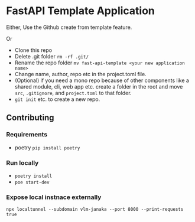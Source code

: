 # FastAPI Template Application

Either, Use the Github create from template feature. 

Or

- Clone this repo
- Delete .git folder `rm -rf .git/`
- Rename the repo folder `mv fast-api-template <your new application name>`
- Change name, author, repo etc in the project.toml file.
- (Optional) if you need a mono repo because of other components like a shared module, cli, web app etc. create a folder in the root and move `src`, `.gitignore`, and `project.toml` to that folder.
- `git init` etc. to create a new repo.


## Contributing

### Requirements

- poetry `pip install poetry`

### Run locally

- `poetry install`
- `poe start-dev`

### Expose local instnace externally

`npx localtunnel --subdomain vlm-janaka --port 8000 --print-requests true`